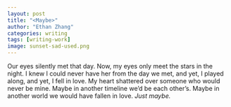 ```yaml
---
layout: post
title: "<Maybe>"
author: "Ethan Zhang"
categories: writing
tags: [writing-work]
image: sunset-sad-used.png
---
```


<html>
  <head>
  <p>Our eyes silently met that day. Now, my eyes only meet the stars in the night. I knew I could never have her from the day we met, and yet, I played along, and yet, I fell in love. My heart shattered over someone who would never be mine. Maybe in another timeline we’d be each other’s. Maybe in another world we would have fallen in love. <i>Just maybe. </i></p>

